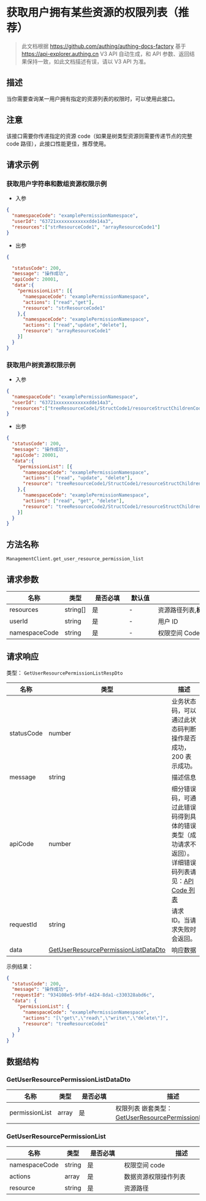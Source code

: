 # 获取用户拥有某些资源的权限列表（推荐）

<!--
  警告⚠️：
  不要直接修改该文档，
  https://github.com/Authing/authing-docs-factory
  使用该项目进行生成
-->

<LastUpdated />

> 此文档根据 https://github.com/authing/authing-docs-factory 基于 https://api-explorer.authing.cn V3 API 自动生成，和 API 参数、返回结果保持一致，如此文档描述有误，请以 V3 API 为准。


  ## 描述
  当你需要查询某一用户拥有指定的资源列表的权限时，可以使用此接口。
  ## 注意
  该接口需要你传递指定的资源 code（如果是树类型资源则需要传递节点的完整 code 路径），此接口性能更佳，推荐使用。
  ## 请求示例
### 获取用户字符串和数组资源权限示例

- 入参
  
```json
{
  "namespaceCode": "examplePermissionNamespace",
  "userId": "63721xxxxxxxxxxxxdde14a3",
  "resources":["strResourceCode1", "arrayResourceCode1"]
}
```

- 出参

```json
{

  "statusCode": 200,
  "message": "操作成功",
  "apiCode": 20001,
  "data":{
    "permissionList": [{
      "namespaceCode": "examplePermissionNamespace",
      "actions": ["read","get"],  
      "resource": "strResourceCode1"
    },{
      "namespaceCode": "examplePermissionNamespace",
      "actions": ["read","update","delete"], 
      "resource": "arrayResourceCode1"
    }]
  }
}
```
  
### 获取用户树资源权限示例
  
- 入参
  
```json
{
  "namespaceCode": "examplePermissionNamespace",
  "userId": "63721xxxxxxxxxxxxdde14a3",
  "resources":["treeResourceCode1/StructCode1/resourceStructChildrenCode1", "treeResourceCode2/StructCode1/resourceStructChildrenCode1"]
}
```

- 出参

```json
{
  "statusCode": 200,
  "message": "操作成功",
  "apiCode": 20001,
  "data":{
    "permissionList": [{
      "namespaceCode": "examplePermissionNamespace",
      "actions": ["read", "update", "delete"],
      "resource": "treeResourceCode1/StructCode1/resourceStructChildrenCode1"
    },{
      "namespaceCode": "examplePermissionNamespace",
      "actions": ["read", "get", "delete"],     
      "resource": "treeResourceCode2/StructCode1/resourceStructChildrenCode1"
    }]
  }
}
```
  

## 方法名称

`ManagementClient.get_user_resource_permission_list`

## 请求参数

| 名称 | 类型 | <div style="width:80px">是否必填</div> | <div style="width:60px">默认值</div> | <div style="width:300px">描述</div> | <div style="width:200px">示例值</div> |
| ---- | ---- | ---- | ---- | ---- | ---- |
| resources | string[] | 是 | - | 资源路径列表,**树资源需到具体树节点**  | `["strResourceCode","arrResourceCode","treeResourceCode/StructCode1/resourceStructChildrenCode1"]` |
| userId | string | 是 | - | 用户 ID  | `6301ceaxxxxxxxxx27478` |
| namespaceCode | string | 是 | - | 权限空间 Code  | `examplePermissionNamespace` |




## 请求响应

类型： `GetUserResourcePermissionListRespDto`

| 名称 | 类型 | 描述 |
| ---- | ---- | ---- |
| statusCode | number | 业务状态码，可以通过此状态码判断操作是否成功，200 表示成功。 |
| message | string | 描述信息 |
| apiCode | number | 细分错误码，可通过此错误码得到具体的错误类型（成功请求不返回）。详细错误码列表请见：[API Code 列表](https://api-explorer.authing.cn/?tag=group/%E5%BC%80%E5%8F%91%E5%87%86%E5%A4%87#tag/%E5%BC%80%E5%8F%91%E5%87%86%E5%A4%87/%E9%94%99%E8%AF%AF%E5%A4%84%E7%90%86/apiCode) |
| requestId | string | 请求 ID。当请求失败时会返回。 |
| data | <a href="#GetUserResourcePermissionListDataDto">GetUserResourcePermissionListDataDto</a> | 响应数据 |



示例结果：

```json
{
  "statusCode": 200,
  "message": "操作成功",
  "requestId": "934108e5-9fbf-4d24-8da1-c330328abd6c",
  "data": {
    "permissionList": {
      "namespaceCode": "examplePermissionNamespace",
      "actions": "[\"get\",\"read\",\"write\",\"delete\"]",
      "resource": "treeResourceCode1"
    }
  }
}
```

## 数据结构


### <a id="GetUserResourcePermissionListDataDto"></a> GetUserResourcePermissionListDataDto

| 名称 | 类型 | <div style="width:80px">是否必填</div> | <div style="width:300px">描述</div> | <div style="width:200px">示例值</div> |
| ---- |  ---- | ---- | ---- | ---- |
| permissionList | array | 是 | 权限列表 嵌套类型：<a href="#GetUserResourcePermissionList">GetUserResourcePermissionList</a>。  |  |


### <a id="GetUserResourcePermissionList"></a> GetUserResourcePermissionList

| 名称 | 类型 | <div style="width:80px">是否必填</div> | <div style="width:300px">描述</div> | <div style="width:200px">示例值</div> |
| ---- |  ---- | ---- | ---- | ---- |
| namespaceCode | string | 是 | 权限空间 code   |  `examplePermissionNamespace` |
| actions | array | 是 | 数据资源权限操作列表   |  `["get","read","write","delete"]` |
| resource | string | 是 | 资源路径   |  `treeResourceCode1` |


